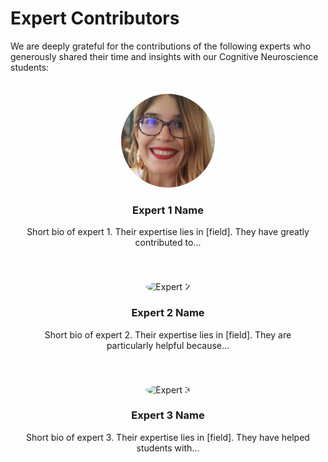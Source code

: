 # Expert Contributors

We are deeply grateful for the contributions of the following experts who generously shared their time and insights with our Cognitive Neuroscience students:

<div style="display: flex; flex-wrap: wrap; justify-content: center;">

  <div style="margin: 20px; text-align: center;">
    <img src="assets/experts/palenciano.jpg" alt="Expert 1" style="width: 150px; height: 150px; border-radius: 50%; object-fit: cover;">
    <h3>Expert 1 Name</h3>
    <p>Short bio of expert 1. Their expertise lies in [field]. They have greatly contributed to...</p>
  </div>

   <div style="margin: 20px; text-align: center;">
    <img src="assets/experts/martin.png" alt="Expert 2" style="width: 150px; height: 150px; border-radius: 50%; object-fit: cover;">
    <h3>Expert 2 Name</h3>
    <p>Short bio of expert 2. Their expertise lies in [field]. They are particularly helpful because...</p>
  </div>

  <div style="margin: 20px; text-align: center;">
    <img src="assets/experts/gonzalez.jpeg" alt="Expert 3" style="width: 150px; height: 150px; border-radius: 50%; object-fit: cover;">
    <h3>Expert 3 Name</h3>
      <p>Short bio of expert 3. Their expertise lies in [field]. They have helped students with...</p>
  </div>

  </div>
